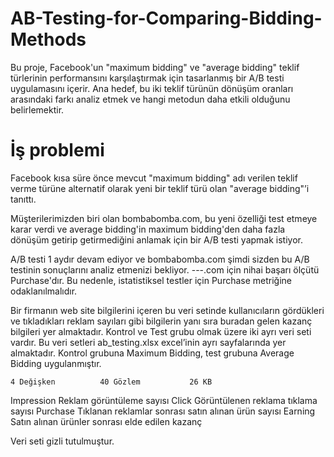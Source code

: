 # AB-Testing-for-Comparing-Bidding-Methods
 Bu proje, Facebook'un "maximum bidding" ve "average bidding" teklif türlerinin performansını karşılaştırmak için tasarlanmış bir A/B testi uygulamasını içerir. Ana hedef, bu iki teklif türünün dönüşüm oranları arasındaki farkı analiz etmek ve hangi metodun daha etkili olduğunu belirlemektir.

# İş problemi

Facebook kısa süre önce mevcut "maximum bidding" adı verilen teklif verme türüne alternatif olarak yeni bir teklif türü olan "average bidding"’i tanıttı.

Müşterilerimizden biri olan bombabomba.com, bu yeni özelliği test etmeye karar verdi ve average bidding'in maximum bidding'den daha fazla dönüşüm getirip getirmediğini anlamak için bir A/B testi yapmak istiyor.

A/B testi 1 aydır devam ediyor ve bombabomba.com şimdi sizden bu A/B testinin sonuçlarını analiz etmenizi bekliyor.
---.com için nihai başarı ölçütü Purchase'dır. Bu
nedenle, istatistiksel testler için Purchase metriğine odaklanılmalıdır.

Bir firmanın web site bilgilerini içeren bu veri setinde kullanıcıların gördükleri ve tıkladıkları reklam sayıları gibi bilgilerin yanı sıra buradan gelen kazanç bilgileri yer almaktadır. Kontrol ve Test grubu olmak üzere iki ayrı veri seti vardır. Bu veri setleri ab_testing.xlsx excel’inin ayrı sayfalarında yer almaktadır. Kontrol grubuna Maximum Bidding, test grubuna Average Bidding uygulanmıştır.


	4 Değişken		 	40 Gözlem		 	26 KB	


Impression	Reklam görüntüleme sayısı
Click	Görüntülenen reklama tıklama sayısı
Purchase	Tıklanan reklamlar sonrası satın alınan ürün sayısı
Earning	Satın alınan ürünler sonrası elde edilen kazanç

Veri seti gizli tutulmuştur.
